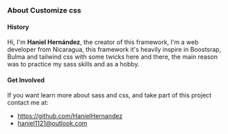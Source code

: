 ### About Customize css

#### History

Hi, I'm **Haniel Hernández**, the creator of this framework, I'm a web developer from Nicaragua, this framework it's heavily inspire in Boostsrap, Bulma and tailwind css with some twicks here and there, the main reason was to practice my sass skills and as a hobby.

#### Get Involved

If you want learn more about sass and css, and take part of this project contact me at: 

- <https://github.com/HanielHernandez>
- haniel1121@outlook.com


